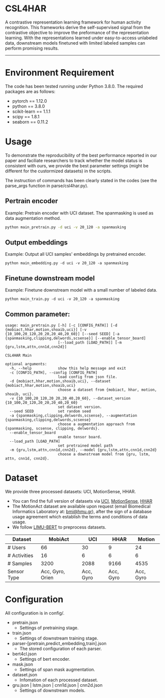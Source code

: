 <!--
 * @Date: 2022-08-05 20:13:28
 * @LastEditors: MonakiChen
<<<<<<< HEAD
 * @LastEditTime: 2022-08-11 16:46:26
 * @FilePath: \undefinedd:\Project\CSL4HAR\README.md
=======
 * @LastEditTime: 2022-08-09 23:10:57
 * @FilePath: \CSL4HAR\README.md
>>>>>>> origin/dev
-->
# CSL4HAR
A contrastive representation learning framework for human activity recognition.
This frameworks derive the self-supervised signal from the contrastive objective to improve the preformance of the representation learning.
With the representations learned under easy-to-access unlabeled data, downstream models finetuned with limited labeled samples can perform promising results. 

---

# Environment Requirement
The code has been tested running under Python 3.8.0. The required packages are as follows:
- pytorch == 1.12.0
- python == 3.8.0
- scikit-learn == 1.1.1
- scipy == 1.8.1
- seaborn == 0.11.2

# Usage
To demonstrate the reproducibility of the best performance reported in our paper and faciliate researchers to track whether the model status is consistent with ours, we provide the best parameter settings (might be different for the custormized datasets) in the scripts.

The instruction of commands has been clearly stated in the codes (see the parse_args function in parse/csl4har.py).

## Pertrain encoder

Example:
Pretrain encoder with UCI dataset.
The spanmasking is used as data augmentation method.
```bash
python main_pretrain.py -d uci -v 20_120 -a spanmasking
```


## Output embeddings

Example: Output all UCI samples' embeddings by pretrained encoder.
```
python main_embedding.py -d uci -v 20_120 -a spanmasking
```


## Finetune downstream model 
Example: Finetune downstream model with a small number of labeled data.
```
python main_train.py -d uci -v 20_120 -a spanmasking
```

## Common parameter:
```
usage: main_pretrain.py [-h] [-c [CONFIG_PATH]] [-d {mobiact,hhar,motion,shoaib,uci}] [-v {10_100,20_120,20_20,20_40,20_60}] [--seed SEED] [-a {spanmasking,clipping,delwords,scsense}] [--enable_tensor_board]
                        [--load_path [LOAD_PATH]] [-m {gru,lstm,attn,cnn1d,cnn2d}]

CSL4HAR Main

optional arguments:
  -h, --help            show this help message and exit
  -c [CONFIG_PATH], --config [CONFIG_PATH]
                        load config from json file.
  -d {mobiact,hhar,motion,shoaib,uci}, --dataset {mobiact,hhar,motion,shoaib,uci}
                        choose a dataset from {mobiact, hhar, motion, shoaib, uci}.
  -v {10_100,20_120,20_20,20_40,20_60}, --dataset_version {10_100,20_120,20_20,20_40,20_60}
                        set dataset version.
  --seed SEED           set random seed
  -a {spanmasking,clipping,delwords,scsense}, --augmentation {spanmasking,clipping,delwords,scsense}
                        choose a augmentation approach from {spanmasking, scsense, clipping, delwords}.
  --enable_tensor_board
                        enable tensor board.
  --load_path [LOAD_PATH]
                        set pretrained model path
  -m {gru,lstm,attn,cnn1d,cnn2d}, --model {gru,lstm,attn,cnn1d,cnn2d}
                        choose a downstream model from {gru, lstm, attn, cnn1d, cnn2d}.
```

# Dataset
We provide three processed datasets: UCI, MotionSense, HHAR. 
- You can find the full version of datasets via [UCI](http://archive.ics.uci.edu/ml/datasets/Smartphone-Based+Recognition+of+Human+Activities+and+Postural+Transitions), [MotionSense](https://github.com/mmalekzadeh/motion-sense), [HHAR](http://archive.ics.uci.edu/ml/datasets/heterogeneity+activity+recognition)
- The MotionAct dataset are available upon request (email Biomedical Informatics Laboratory at: bmi@hmu.gr), after the sign of a database usage agreement which establish the terms and conditions of data usage.
- We follow [LIMU-BERT](https://github.com/dapowan/LIMU-BERT-Public) to preprocess datasets.

| Dataset      | MobiAct          | UCI       | HHAR      | Motion    |
| ------------ | ---------------- | --------- | --------- | --------- |
| # Users      | 66               | 30        | 9         | 24        |
| # Activities | 16               | 6         | 6         | 6         |
| # Samples    | 3200             | 2088      | 9166      | 4535      |
| Sensor Type  | Acc, Gyro, Orien | Acc, Gyro | Acc, Gyro | Acc, Gyro |

# Configuration
All configuration is in config/.

- pretrain.json
  - Settings of pretraining stage.
- train.json
  - Settings of downstream training stage.
- parser-[pretrain,predict_embedding,train].json
  - The stored configuration of each parser.
- bert4cl.json
  - Settings of bert encoder.
- mask.json
  - Settings of span mask augmentation.
- dataset.json
  - Infomation of each processed dataset.
- gru.json | lstm.json | cnn1d.json | cnn2d.json
  - Settings of downstream models.